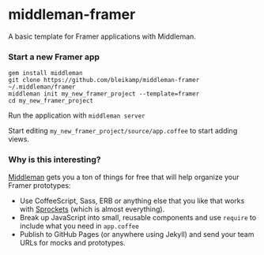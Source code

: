 # middleman-framer

A basic template for Framer applications with Middleman.

### Start a new Framer app

```
gem install middleman
git clone https://github.com/bleikamp/middleman-framer ~/.middleman/framer
middleman init my_new_framer_project --template=framer
cd my_new_framer_project
```

Run the application with `middleman server`

Start editing `my_new_framer_project/source/app.coffee` to start adding views.

### Why is this interesting?

[Middleman](http://middlemanapp.com/) gets you a ton of things for free that will help organize your Framer prototypes:

* Use CoffeeScript, Sass, ERB or anything else that you like that works with [Sprockets](https://github.com/sstephenson/sprockets) (which is almost everything).
* Break up JavaScript into small, reusable components and use `require` to include what you need in `app.coffee`
* Publish to GitHub Pages (or anywhere using Jekyll) and send your team URLs for mocks and prototypes.
